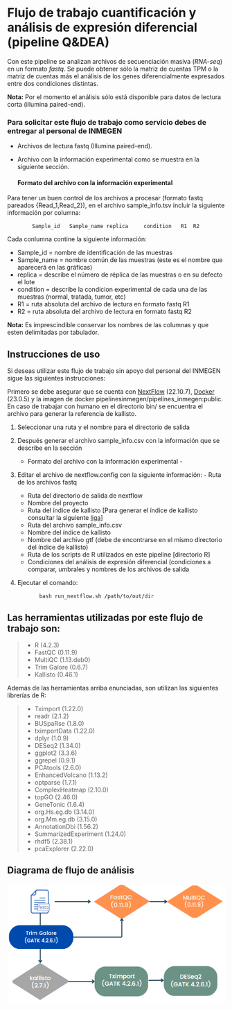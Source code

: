 # Flujo de trabajo cuantificación y análisis de expresión diferencial (pipeline Q&DEA)

Con este pipeline se analizan archivos de secuenciación masiva (*RNA-seq*) en un formato *fastq*. 
Se puede obtener sólo la matriz de cuentas TPM o la matriz de cuentas más el análisis de los genes diferencialmente expresados entre dos condiciones distintas.

**Nota:** Por el momento el análisis sólo está disponible para datos de lectura corta (illumina paired-end).

### Para solicitar este flujo de trabajo como servicio debes de entregar al personal de INMEGEN 

- Archivos de lectura fastq (Illumina paired-end).
- Archivo con la información experimental como se muestra en la siguiente sección.

	#### Formato del archivo con la información experimental 

Para tener un buen control de los archivos a procesar (formato fastq pareados {Read_1,Read_2}), en el archivo sample_info.tsv incluir la siguiente información por columna: 

			Sample_id	Sample_name	replica		condition	R1	R2

Cada conlumna contine la siguiente información:

 - Sample_id   = nombre de identificación de las muestras
 - Sample_name = nombre común de las muestras (este es el nombre que aparecerá en las gráficas)
 - replica     = describe el número de réplica de las muestras o en su defecto el lote
 - condition    = describe la condicion experimental de cada una de las muestras (normal, tratada, tumor, etc)
 - R1          = ruta absoluta del archivo de lectura en formato fastq R1
 - R2          = ruta absoluta del archivo de lectura en formato fastq R2

**Nota:** Es imprescindible conservar los nombres de las columnas y que esten delimitadas por tabulador.

## Instrucciones de uso 

Si deseas utilizar este flujo de trabajo sin apoyo del personal del INMEGEN sigue las siguientes instrucciones:

Primero se debe asegurar que se cuenta con [NextFlow](https://www.nextflow.io/docs/latest/index.html) (22.10.7), [Docker](https://docs.docker.com/) (23.0.5) y la imagen de docker pipelinesinmegen/pipelines_inmegen:public.
En caso de trabajar con humano en el directorio bin/ se encuentra el archivo para generar la referencia de kallisto.

 1. Seleccionar una ruta y el nombre para el directorio de salida
 2. Después generar el archivo sample_info.csv con la información que se describe en la sección

    - Formato del archivo con la información experimental -

 3. Editar el archivo de nextflow.config con la siguiente información:
        - Ruta de los archivos fastq
	- Ruta del directorio de salida de nextflow
	- Nombre del proyecto 
	- Ruta del índice de kallisto [Para generar el índice de kallisto consultar la siguiente [liga](https://pachterlab.github.io/kallisto/manual)]
	- Ruta del archivo sample_info.csv
	- Nombre del índice de kallisto
	- Nombre del archivo gtf (debe de encontrarse en el mismo directorio del índice de kallisto)
	- Ruta de los scripts de R utilizados en este pipeline [directorio R]
	- Condiciones del análisis de expresión diferencial (condiciones a comparar, umbrales y nombres de los archivos de salida

  4. Ejecutar el comando: 

                bash run_nextflow.sh /path/to/out/dir




## Las herramientas utilizadas por este flujo de trabajo son:

> 
> - R (4.2.3) 
> - FastQC (0.11.9) 
> - MultiQC (1.13.deb0)
> - Trim Galore (0.6.7) 
> - Kallisto (0.46.1)
> 

Además de las herramientas arriba enunciadas, son utilizan las siguientes librerías de R:

> 
> - Tximport (1.22.0)
> - readr (2.1.2)
> - BUSpaRse (1.8.0)
> - tximportData (1.22.0)
> - dplyr (1.0.9)
> - DESeq2 (1.34.0)
> - ggplot2 (3.3.6)
> - ggrepel (0.9.1)
> - PCAtools (2.6.0)
> - EnhancedVolcano (1.13.2)
> - optparse (1.7.1)
> - ComplexHeatmap (2.10.0)
> - topGO (2.46.0)
> - GeneTonic (1.6.4)
> - org.Hs.eg.db (3.14.0)
> - org.Mm.eg.db (3.15.0)
> - AnnotationDbi (1.56.2)
> - SummarizedExperiment (1.24.0)
> - rhdf5 (2.38.1)
> - pcaExplorer (2.22.0)
>

## Diagrama de flujo de análisis

![Flujo QDEA](../flowcharts/flujo_QDEA.PNG)
